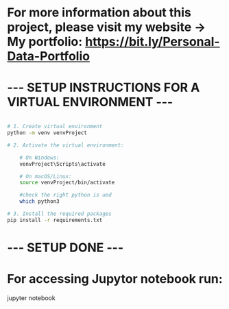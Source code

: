# For more information about this project, please visit my website -> My portfolio: https://bit.ly/Personal-Data-Portfolio

# --- SETUP INSTRUCTIONS FOR A VIRTUAL ENVIRONMENT ---

```bash

# 1. Create virtual environment
python -m venv venvProject

# 2. Activate the virtual environment:

    # On Windows:
    venvProject\Scripts\activate

    # On macOS/Linux:
    source venvProject/bin/activate

    #check the right python is ued
    which python3

# 3. Install the required packages
pip install -r requirements.txt

```

# --- SETUP DONE ---


# For accessing Jupytor notebook run:
jupyter notebook
